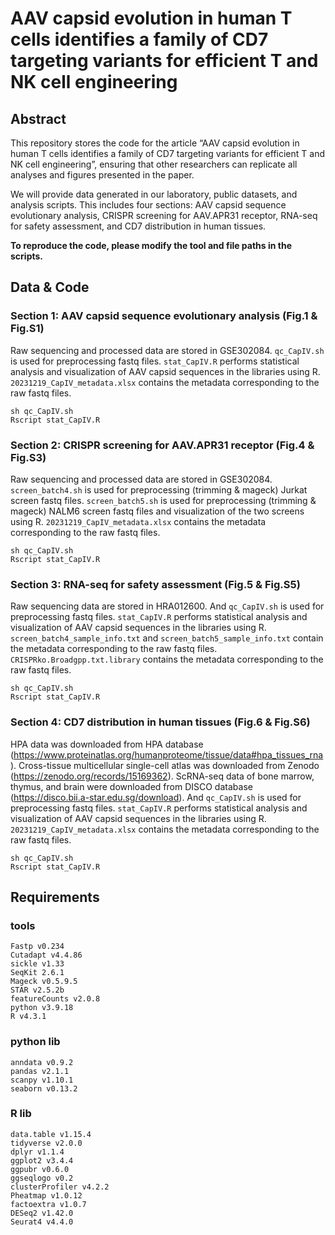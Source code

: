 # AAV capsid evolution in human T cells identifies a family of CD7 targeting variants for efficient T and NK cell engineering
## Abstract
  This repository stores the code for the article “AAV capsid evolution in human T cells identifies a family of CD7 targeting variants for efficient T and NK cell engineering”, ensuring that other researchers can replicate all analyses and figures presented in the paper.  
    
  We will provide data generated in our laboratory, public datasets, and analysis scripts. This includes four sections: AAV capsid sequence evolutionary analysis, CRISPR screening for AAV.APR31 receptor, RNA-seq for safety assessment, and CD7 distribution in human tissues.  
  
  **To reproduce the code, please modify the tool and file paths in the scripts.**
## Data & Code
### Section 1: AAV capsid sequence evolutionary analysis (Fig.1 & Fig.S1)
  Raw sequencing and processed data are stored in GSE302084. `qc_CapIV.sh` is used for preprocessing fastq files. `stat_CapIV.R` performs statistical analysis and visualization of AAV capsid sequences in the libraries using R. `20231219_CapIV_metadata.xlsx` contains the metadata corresponding to the raw fastq files.
```
sh qc_CapIV.sh
Rscript stat_CapIV.R
```
### Section 2: CRISPR screening for AAV.APR31 receptor (Fig.4 & Fig.S3)
  Raw sequencing and processed data are stored in GSE302084. `screen_batch4.sh` is used for preprocessing (trimming & mageck) Jurkat screen fastq files. `screen_batch5.sh` is used for preprocessing (trimming & mageck) NALM6 screen fastq files and visualization of the two screens using R. `20231219_CapIV_metadata.xlsx` contains the metadata corresponding to the raw fastq files.
```
sh qc_CapIV.sh
Rscript stat_CapIV.R
```
### Section 3: RNA-seq for safety assessment (Fig.5 & Fig.S5)
  Raw sequencing data are stored in HRA012600.  And `qc_CapIV.sh` is used for preprocessing fastq files. `stat_CapIV.R` performs statistical analysis and visualization of AAV capsid sequences in the libraries using R. `screen_batch4_sample_info.txt` and `screen_batch5_sample_info.txt` contain the metadata corresponding to the raw fastq files. `CRISPRko.Broadgpp.txt.library` contains the metadata corresponding to the raw fastq files.
```
sh qc_CapIV.sh
Rscript stat_CapIV.R
```
### Section 4: CD7 distribution in human tissues (Fig.6 & Fig.S6)
  HPA data was downloaded from HPA database (https://www.proteinatlas.org/humanproteome/tissue/data#hpa_tissues_rna). Cross-tissue multicellular single-cell atlas was downloaded from Zenodo (https://zenodo.org/records/15169362). ScRNA-seq data of bone marrow, thymus, and brain were downloaded from DISCO database (https://disco.bii.a-star.edu.sg/download).  And `qc_CapIV.sh` is used for preprocessing fastq files. `stat_CapIV.R` performs statistical analysis and visualization of AAV capsid sequences in the libraries using R. `20231219_CapIV_metadata.xlsx` contains the metadata corresponding to the raw fastq files.
```
sh qc_CapIV.sh
Rscript stat_CapIV.R
```

## Requirements
### tools
```
Fastp v0.234
Cutadapt v4.4.86
sickle v1.33
SeqKit 2.6.1
Mageck v0.5.9.5
STAR v2.5.2b
featureCounts v2.0.8
python v3.9.18
R v4.3.1
```
### python lib
```
anndata v0.9.2
pandas v2.1.1
scanpy v1.10.1
seaborn v0.13.2
```
### R lib
```
data.table v1.15.4
tidyverse v2.0.0
dplyr v1.1.4
ggplot2 v3.4.4
ggpubr v0.6.0
ggseqlogo v0.2
clusterProfiler v4.2.2
Pheatmap v1.0.12
factoextra v1.0.7
DESeq2 v1.42.0
Seurat4 v4.4.0
```
